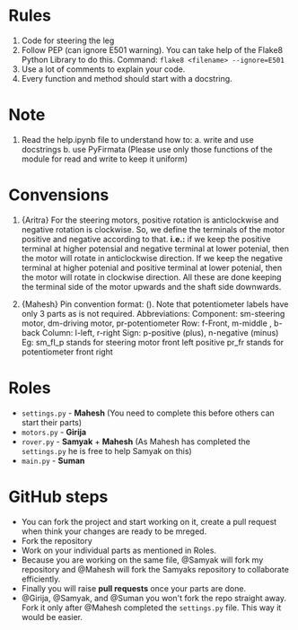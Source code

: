 
# Rules

1. Code for steering the leg
2. Follow PEP (can ignore E501 warning). You can take help of the Flake8 Python Library to do this. Command: ```flake8 <filename> --ignore=E501```
3. Use a lot of comments to explain your code.
4. Every function and method should start with a docstring.

# Note

1. Read the help.ipynb file to understand how to:
   a. write and use docstrings
   b. use PyFirmata (Please use only those functions of the module for read and write to keep it uniform)

# Convensions

1. {Aritra} For the steering motors, positive rotation is anticlockwise and negative rotation is clockwise. So, we define the terminals of the motor positive and negative according to that. **i.e.:** if we keep the positive terminal at higher potensial and negative terminal at lower potenial, then the motor will rotate in anticlockwise direction. If we keep the negative terminal at higher potenial and positive terminal at lower potenial, then the motor will rotate in clockwise direction. All these are done keeping the terminal side of the motor upwards and the shaft side downwards.

2. {Mahesh} Pin convention format: (<Component>_<Row><Column>_<Sign>). Note that potentiometer labels have only 3 parts as <Sign> is not required. 
        Abbreviations:
            Component:  sm-steering motor, dm-driving motor, pr-potentiometer
            Row:        f-Front, m-middle , b-back
            Column:     l-left, r-right
            Sign:       p-positive (plus), n-negative (minus)    
    Eg: sm_fl_p stands for steering motor front left positive
        pr_fr stands for potentiometer front right

# Roles

* ```settings.py``` - **Mahesh** (You need to complete this before others can start their parts)
* ```motors.py``` - **Girija**
* ```rover.py``` - **Samyak** + **Mahesh** (As Mahesh has completed the ```settings.py``` he is free to help Samyak on this)
* ```main.py``` - **Suman**

# GitHub steps

* You can fork the project and start working on it, create a pull request when think your changes are ready to be mreged.
* Fork the repository
* Work on your individual parts as mentioned in Roles.
* Because you are working on the same file, @Samyak will fork my repository and @Mahesh will fork the Samyaks repository to collaborate efficiently.
* Finally you will raise **pull requests** once your parts are done.
* @Girija, @Samyak, and @Suman you won't fork the repo straight away. Fork it only after @Mahesh completed the ```settings.py``` file. This way it would be easier.
